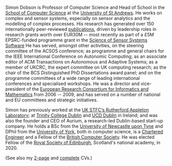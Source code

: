 <!--
.. title: Biography
.. slug: biography
.. date: 2020-06-17 11:17:56 UTC+01:00
.. tags: cv
.. category: personal
.. link: 
.. description: 
.. type: text
-->

Simon Dobson is Professor of Computer Science and Head of School in
the [School of Computer
Science](https://www,st-andrews.ac.uk/computer-science/) at the
[University of St Andrews](https://www.st-andrews.ac.uk). He works on
complex and sensor systems, especially on sensor analytics and the
modelling of complex processes. His research has generated over 150
internationally peer-reviewed [publications](/research/publications/),
driven by leadership roles in research grants worth over EUR30M --
most recently as part of a £5M EPSRC-funded programme grant in the
[Science of Sensor Systems
Software](http://www.dcs.gla.ac.uk/research/S4/) He has served,
amongst other activities, on the steering committee of the ACSOS
conference; as programme and general chairs for the IEEE International
Conference on Autonomic Computing; as an associate editor of ACM
Transactions on Autonomous and Adaptive Systems; as a member of UKCRC,
the expert committee on UK computing research; as the chair of the BCS
Distinguished PhD Dissertations award panel; and on the programme
committees of a wide range of leading international conferences and
specialised workshops. He was a director and vice-president of the
[European Research Consortium for Informatics and
Mathematics](http://www.ercim.org/) from 2006 -- 2009, and has served
on a number of national and EU committees and strategic initiatives.

Simon has previously worked at the [UK STFC‘s Rutherford Appleton
Laboratory](https://www.stfc.ac.uk); at [Trinity College
Dublin](https://www.trcd.ie) and [UCD Dublin](https://www.ucd.ie) in
Ireland; and was also the founder and CEO of Aurium, a research-led
Dublin-based start-up company. He holds a BSc from the [University of
Newcastle upon Tyne](https://www.newcastle.ac.uk) and DPhil from the
[University of York](https://www.york.ac.uk), both in computer
science, is a [Chartered Engineer](https://www.engc.org.uk/) and a
Fellow of the [British Computer Society](https://www.bcs.org.uk). He
was elected Fellow of the [Royal Society of
Edinburgh](https://www.rse.org.uk), Scotland's national academy, in 2020.

(See also my [2-page](/short-cv.pdf) and [complete](/medium-cv.pdf) CVs.)

